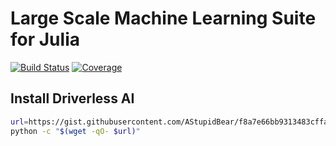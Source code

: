 # Large Scale Machine Learning Suite for Julia

[![Build Status](https://travis-ci.com/AStupidBear/MLSuite.jl.svg?branch=master)](https://travis-ci.com/AStupidBear/MLSuite.jl)
[![Coverage](https://codecov.io/gh/AStupidBear/MLSuite.jl/branch/master/graph/badge.svg)](https://codecov.io/gh/AStupidBear/MLSuite.jl)

## Install Driverless AI

```bash
url=https://gist.githubusercontent.com/AStupidBear/f8a7e66bb9313483cffae923e775510e/raw/dai.Dockerfile.py
python -c "$(wget -qO- $url)"
```